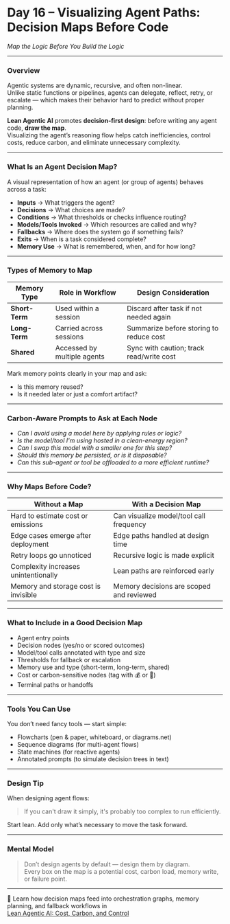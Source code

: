 # Day 16 – Visualizing Agent Paths: Decision Maps Before Code  
*Map the Logic Before You Build the Logic*

---

### Overview

Agentic systems are dynamic, recursive, and often non-linear.  
Unlike static functions or pipelines, agents can delegate, reflect, retry, or escalate — which makes their behavior hard to predict without proper planning.

**Lean Agentic AI** promotes **decision-first design**: before writing any agent code, **draw the map**.  
Visualizing the agent’s reasoning flow helps catch inefficiencies, control costs, reduce carbon, and eliminate unnecessary complexity.

---

### What Is an Agent Decision Map?

A visual representation of how an agent (or group of agents) behaves across a task:

- **Inputs** → What triggers the agent?  
- **Decisions** → What choices are made?  
- **Conditions** → What thresholds or checks influence routing?  
- **Models/Tools Invoked** → Which resources are called and why?  
- **Fallbacks** → Where does the system go if something fails?  
- **Exits** → When is a task considered complete?  
- **Memory Use** → What is remembered, when, and for how long?

---

### Types of Memory to Map

| Memory Type      | Role in Workflow                  | Design Consideration                     |
|------------------|-----------------------------------|-------------------------------------------|
| **Short-Term**   | Used within a session             | Discard after task if not needed again   |
| **Long-Term**    | Carried across sessions           | Summarize before storing to reduce cost  |
| **Shared**       | Accessed by multiple agents       | Sync with caution; track read/write cost |

Mark memory points clearly in your map and ask:  
- Is this memory reused?  
- Is it needed later or just a comfort artifact?

---

### Carbon-Aware Prompts to Ask at Each Node

- *Can I avoid using a model here by applying rules or logic?*  
- *Is the model/tool I'm using hosted in a clean-energy region?*  
- *Can I swap this model with a smaller one for this step?*  
- *Should this memory be persisted, or is it disposable?*  
- *Can this sub-agent or tool be offloaded to a more efficient runtime?*

---

### Why Maps Before Code?

| Without a Map                          | With a Decision Map                        |
|----------------------------------------|--------------------------------------------|
| Hard to estimate cost or emissions     | Can visualize model/tool call frequency    |
| Edge cases emerge after deployment     | Edge paths handled at design time          |
| Retry loops go unnoticed               | Recursive logic is made explicit           |
| Complexity increases unintentionally   | Lean paths are reinforced early            |
| Memory and storage cost is invisible   | Memory decisions are scoped and reviewed   |

---

### What to Include in a Good Decision Map

- Agent entry points  
- Decision nodes (yes/no or scored outcomes)  
- Model/tool calls annotated with type and size  
- Thresholds for fallback or escalation  
- Memory use and type (short-term, long-term, shared)  
- Cost or carbon-sensitive nodes (tag with 💰 or 🌱)  
- Terminal paths or handoffs

---

### Tools You Can Use

You don’t need fancy tools — start simple:

- Flowcharts (pen & paper, whiteboard, or diagrams.net)  
- Sequence diagrams (for multi-agent flows)  
- State machines (for reactive agents)  
- Annotated prompts (to simulate decision trees in text)

---

### Design Tip

When designing agent flows:

> If you can't draw it simply, it's probably too complex to run efficiently.

Start lean. Add only what’s necessary to move the task forward.

---

### Mental Model

> Don’t design agents by default — design them by diagram.  
> Every box on the map is a potential cost, carbon load, memory write, or failure point.

---

📖 Learn how decision maps feed into orchestration graphs, memory planning, and fallback workflows in  
[Lean Agentic AI: Cost, Carbon, and Control](https://leanagenticai.com/)
